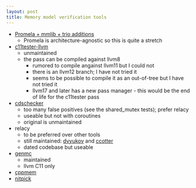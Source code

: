 ```yaml
---
layout: post
title: Memory model verification tools
---
```


- [Promela + mmlib + trio additions](https://brilliantsugar.github.io/posts/how-i-learned-to-stop-worrying-and-love-juggling-c++-atomics/)
  - Promela is architecture-agnostic so this is quite a stretch
- [c11tester-llvm](https://github.com/bdemsky/c11tester-llvm)
  - unmaintained
  - the pass can be compiled against llvm8
    - rumored to compile angainst llvm11 but I could not
    - there is an llvm12 branch; I have not tried it
    - seems to be possible to compile it as an out-of-tree but I have not tried it
    - llvm17 and later has a new pass manager - this would be the end of life for the c11tester pass
- [cdschecker](https://github.com/melintea/cdschecker2)
  - too many false positives (see the shared_mutex tests); prefer relacy
  - useable but not with coroutines
  - original is unmaintained
- relacy
  - to be preferred over other tools
  - still maintained: [dvyukov](https://github.com/dvyukov/relacy) and [ccotter](https://github.com/ccotter/relacy)
  - dated codebase but useable
- [genmc](https://github.com/MPI-SWS/genmc)
  - maintained
  - llvm C11 only
- [cppmem](https://www.modernescpp.com/index.php/cppmem-an-overview/)
- [nitpick](https://www21.in.tum.de/~blanchet/nitpick.html)

